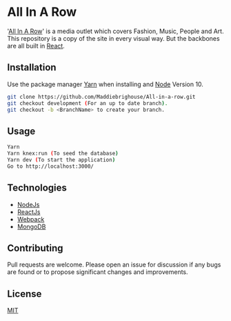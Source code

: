 # All In A Row
'[All In A Row](https://www.allinarow.co.nz)' is a media outlet which covers Fashion, Music, People and Art. This repository is a copy of the site in every visual way. But the backbones are all built in [React]('https://reactjs.org/').

## Installation

Use the package manager [Yarn](https://yarnpkg.com/en/) when installing and [Node](https://nodejs.org/en/) Version 10.

```bash
git clone https://github.com/Maddiebrighouse/All-in-a-row.git
git checkout development (For an up to date branch). 
git checkout -b <BranchName> to create your branch.
```

## Usage

```bash
Yarn
Yarn knex:run (To seed the database)  
Yarn dev (To start the application)
Go to http://localhost:3000/
```

## Technologies
- [NodeJs]('https://nodejs.org/en/')
- [ReactJs]('https://reactjs.org/')
- [Webpack]('https://webpack.js.org/')
- [MongoDB]('https://www.mongodb.com/')

## Contributing
Pull requests are welcome. Please open an issue for discussion if any bugs are found or to propose significant changes and improvements.

## License
[MIT](https://choosealicense.com/licenses/mit/)
